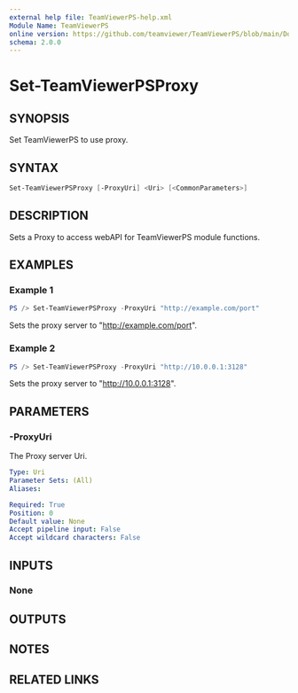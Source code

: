 ```yaml
---
external help file: TeamViewerPS-help.xml
Module Name: TeamViewerPS
online version: https://github.com/teamviewer/TeamViewerPS/blob/main/Docs/Help/Set-TeamViewerPSProxy.md
schema: 2.0.0
---
```


# Set-TeamViewerPSProxy

## SYNOPSIS

Set TeamViewerPS to use proxy.

## SYNTAX

```powershell
Set-TeamViewerPSProxy [-ProxyUri] <Uri> [<CommonParameters>]
```

## DESCRIPTION

Sets a Proxy to access webAPI for TeamViewerPS module functions.

## EXAMPLES

### Example 1

```powershell
PS /> Set-TeamViewerPSProxy -ProxyUri "http://example.com/port"
```

Sets the proxy server to "<http://example.com/port>".

### Example 2

```powershell
PS /> Set-TeamViewerPSProxy -ProxyUri "http://10.0.0.1:3128"
```

Sets the proxy server to "<http://10.0.0.1:3128>".

## PARAMETERS

### -ProxyUri

The Proxy server Uri.

```yaml
Type: Uri
Parameter Sets: (All)
Aliases:

Required: True
Position: 0
Default value: None
Accept pipeline input: False
Accept wildcard characters: False
```

## INPUTS

### None

## OUTPUTS

## NOTES

## RELATED LINKS
